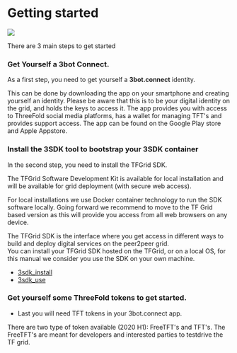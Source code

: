 # Getting started

![](3fold_header1.png)

There are 3 main steps to get started

### Get Yourself a 3bot Connect.

As a first step, you need to get yourself a **3bot.connect** identity.  

This can be done by downloading the app on your smartphone and creating yourself an identity.  Please be aware that this is to be your digital identity on the grid, and holds the keys to access it.  The app provides you with access to  ThreeFold social media platforms, has a wallet for managing TFT's and provides support access.  The app can be found on the Google Play store and Apple Appstore.

### Install the 3SDK tool to bootstrap your 3SDK container

In the second step, you need to install the TFGrid SDK.  

The TFGrid Software Development Kit is available for local installation and will be available for grid deployment (with secure web access).  

For local installations we use Docker container technology to run the SDK software locally. Going forward we recommend to move to the TF Grid based version as this will provide you access from all web browsers on any device.

The TFGrid SDK is the interface where you get access in different ways to build and deploy digital services on the peer2peer grid.  
You can install your TFGrid SDK hosted on the TFGrid, or on a local OS, for this manual we consider you use the SDK on your own machine.

- [3sdk_install](3sdk_install.md)
- [3sdk_use](3sdk_use.md)


### Get yourself some ThreeFold tokens to get started.

- Last you will need TFT tokens in your 3bot.connect app. 

There are two type of token available (2020 H1):  FreeTFT's and TFT's. The FreeTFT's are meant for developers and interested parties to testdrive the TF grid.  

